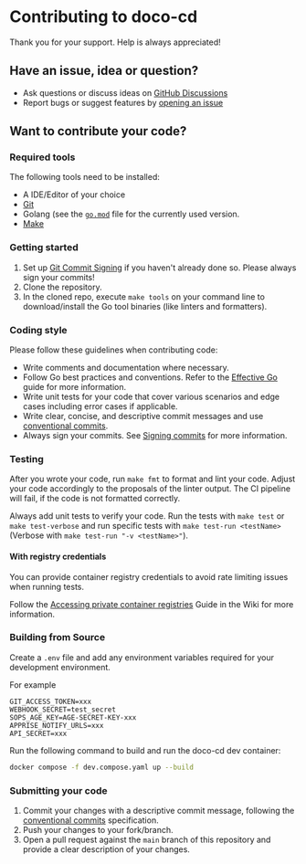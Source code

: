 # Contributing to doco-cd

Thank you for your support. Help is always appreciated!

## Have an issue, idea or question?

- Ask questions or discuss ideas on [GitHub Discussions](https://github.com/kimdre/doco-cd/discussions)
- Report bugs or suggest features by [opening an issue](https://github.com/kimdre/doco-cd/issues/new)

## Want to contribute your code?

### Required tools

The following tools need to be installed:

- A IDE/Editor of your choice
- [Git](https://git-scm.com/)
- Golang (see the [`go.mod`](https://github.com/kimdre/doco-cd/blob/main/go.mod#L3) file for the currently used version.
- [Make](https://www.gnu.org/software/make/)

### Getting started

1. Set up [Git Commit Signing](https://docs.github.com/en/authentication/managing-commit-signature-verification/signing-commits) if you haven't already done so. Please always sign your commits!
2. Clone the repository.
3. In the cloned repo, execute `make tools` on your command line to download/install the Go tool binaries (like linters and formatters).

### Coding style

Please follow these guidelines when contributing code:

- Write comments and documentation where necessary.
- Follow Go best practices and conventions. Refer to the [Effective Go](https://golang.org/doc/effective_go) guide for more information.
- Write unit tests for your code that cover various scenarios and edge cases including error cases if applicable.
- Write clear, concise, and descriptive commit messages and use [conventional commits](https://www.conventionalcommits.org/en/v1.0.0/).
- Always sign your commits. See [Signing commits](https://docs.github.com/en/authentication/managing-commit-signature-verification/signing-commits) for more information.

### Testing

After you wrote your code, run `make fmt` to format and lint your code. Adjust your code accordingly to the proposals of the linter output. 
The CI pipeline will fail, if the code is not formatted correctly.

Always add unit tests to verify your code. 
Run the tests with `make test` or `make test-verbose` and run specific tests with `make test-run <testName>` (Verbose with `make test-run "-v <testName>"`).

#### With registry credentials

You can provide container registry credentials to avoid rate limiting issues when running tests.

Follow the [Accessing private container registries](https://github.com/kimdre/doco-cd/wiki/Tips-and-Tricks#accessing-private-container-registries) Guide in the Wiki for more information.

### Building from Source

Create a `.env` file and add any environment variables required for your development environment.

For example

```dotenv
GIT_ACCESS_TOKEN=xxx
WEBHOOK_SECRET=test_secret
SOPS_AGE_KEY=AGE-SECRET-KEY-xxx
APPRISE_NOTIFY_URLS=xxx
API_SECRET=xxx
```

Run the following command to build and run the doco-cd dev container:

```bash
docker compose -f dev.compose.yaml up --build
```

### Submitting your code

1. Commit your changes with a descriptive commit message, following the [conventional commits](https://www.conventionalcommits.org/en/v1.0.0/) specification.
2. Push your changes to your fork/branch.
3. Open a pull request against the `main` branch of this repository and provide a clear description of your changes.
